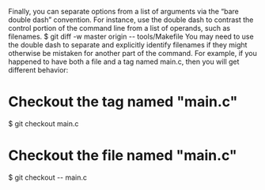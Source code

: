 Finally, you can separate options from a list of arguments via the “bare double dash”
convention. For instance, use the double dash to contrast the control portion of the
command line from a list of operands, such as filenames.
$ git diff -w master origin -- tools/Makefile
You may need to use the double dash to separate and explicitly identify filenames if
they might otherwise be mistaken for another part of the command. For example, if
you happened to have both a file and a tag named main.c, then you will get different
behavior:
# Checkout the tag named "main.c"
$ git checkout main.c
# Checkout the file named "main.c"
$ git checkout -- main.c
